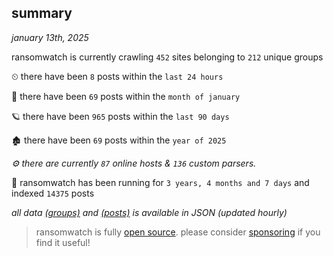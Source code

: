 
## summary
_january 13th, 2025_

ransomwatch is currently crawling `452` sites belonging to `212` unique groups

⏲ there have been `8` posts within the `last 24 hours`

🦈 there have been `69` posts within the `month of january`

🪐 there have been `965` posts within the `last 90 days`

🏚 there have been `69` posts within the `year of 2025`

_⚙️ there are currently `87` online hosts & `136` custom parsers._

🦕 ransomwatch has been running for `3 years, 4 months and 7 days` and indexed `14375` posts

_all data  [(groups)](http://ransomwhat.telemetry.ltd/groups) and [(posts)](http://ransomwhat.telemetry.ltd/posts) is available in JSON (updated hourly)_

> ransomwatch is fully [open source](https://github.com/joshhighet/ransomwatch#ransomwatch--). please consider [sponsoring](https://github.com/sponsors/joshhighet) if you find it useful!
